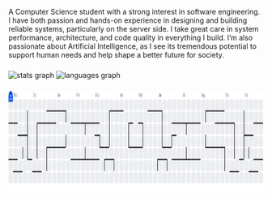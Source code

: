 <p align="left">A Computer Science student with a strong interest in software engineering. I have both passion and hands-on experience in designing and building reliable systems, particularly on the server side. I take great care in system performance, architecture, and code quality in everything I build. I’m also passionate about Artificial Intelligence, as I see its tremendous potential to support human needs and help shape a better future for society.</p>

###

<div align="left">
  <img src="https://github-readme-stats.vercel.app/api?username=linstrahl&hide_title=false&hide_rank=true&show_icons=true&include_all_commits=true&count_private=true&disable_animations=false&theme=codeSTACKr&locale=en&hide_border=false&order=1&custom_title=GitHub%20Stats" height="300" alt="stats graph"  />
  <img src="https://github-readme-stats.vercel.app/api/top-langs?username=linstrahl&locale=en&hide_title=false&layout=compact&card_width=320&langs_count=8&theme=codeSTACKr&hide_border=false&order=2" height="300" alt="languages graph"  />
</div>

###

<picture>
  <source media="(prefers-color-scheme: dark)" srcset="https://raw.githubusercontent.com/linstrahl/linstrahl/output/pacman-contribution-graph-dark.svg">
  <source media="(prefers-color-scheme: light)" srcset="https://raw.githubusercontent.com/linstrahl/linstrahl/output/pacman-contribution-graph.svg">
  <img alt="pacman contribution graph" src="https://raw.githubusercontent.com/linstrahl/linstrahl/output/pacman-contribution-graph.svg" height="200">
</picture>

###
